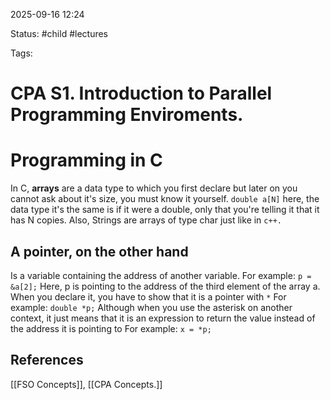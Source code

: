 2025-09-16 12:24

Status: #child #lectures 

Tags:

# CPA S1. Introduction to Parallel Programming Enviroments.

# Programming in C
In C, **arrays** are a data type to which you first declare but later on you cannot ask about it's size, you must know it yourself.
`double a[N]`
here, the data type it's the same is if it were a double, only that you're telling it that it has N copies.
Also, Strings are arrays of type char just like in `c++.`
## A pointer, on the other hand
Is a variable containing the address of another variable. For example:
`p = &a[2];`
Here, p is pointing to the address of the third element of the array a.
When you declare it, you have to show that it is a pointer with `*`
	For example:     `double *p;`
Although when you use the asterisk on another context, it just means that it is an expression to return the value instead of the address it is pointing to
	For example:     `x = *p;`

## References
[[FSO Concepts]], [[CPA Concepts.]]
